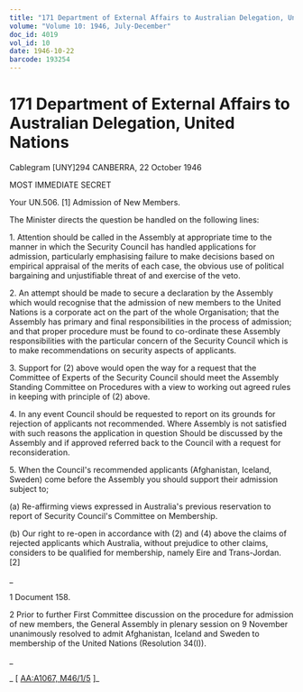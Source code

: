 ```yaml
---
title: "171 Department of External Affairs to Australian Delegation, United Nations"
volume: "Volume 10: 1946, July-December"
doc_id: 4019
vol_id: 10
date: 1946-10-22
barcode: 193254
---
```


# 171 Department of External Affairs to Australian Delegation, United Nations

Cablegram [UNY]294 CANBERRA, 22 October 1946

MOST IMMEDIATE SECRET

Your UN.506. [1] Admission of New Members.

The Minister directs the question be handled on the following lines:

1\. Attention should be called in the Assembly at appropriate time to the manner in which the Security Council has handled applications for admission, particularly emphasising failure to make decisions based on empirical appraisal of the merits of each case, the obvious use of political bargaining and unjustifiable threat of and exercise of the veto.

2\. An attempt should be made to secure a declaration by the Assembly which would recognise that the admission of new members to the United Nations is a corporate act on the part of the whole Organisation; that the Assembly has primary and final responsibilities in the process of admission; and that proper procedure must be found to co-ordinate these Assembly responsibilities with the particular concern of the Security Council which is to make recommendations on security aspects of applicants.

3\. Support for (2) above would open the way for a request that the Committee of Experts of the Security Council should meet the Assembly Standing Committee on Procedures with a view to working out agreed rules in keeping with principle of (2) above.

4\. In any event Council should be requested to report on its grounds for rejection of applicants not recommended. Where Assembly is not satisfied with such reasons the application in question Should be discussed by the Assembly and if approved referred back to the Council with a request for reconsideration.

5\. When the Council's recommended applicants (Afghanistan, Iceland, Sweden) come before the Assembly you should support their admission subject to;

(a) Re-affirming views expressed in Australia's previous reservation to report of Security Council's Committee on Membership.

(b) Our right to re-open in accordance with (2) and (4) above the claims of rejected applicants which Australia, without prejudice to other claims, considers to be qualified for membership, namely Eire and Trans-Jordan. [2]

_

1 Document 158.

2 Prior to further First Committee discussion on the procedure for admission of new members, the General Assembly in plenary session on 9 November unanimously resolved to admit Afghanistan, Iceland and Sweden to membership of the United Nations (Resolution 34(I)).

_

_ [ [AA:A1067, M46/1/5](http://www.naa.gov.au/cgi-bin/Search?O=I&Number=193254) ]_
